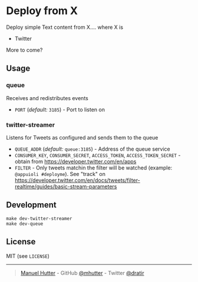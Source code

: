 # Deploy from X

Deploy simple Text content from X.... where X is

* Twitter

More to come?

## Usage

### queue

Receives and redistributes events

* `PORT` (_default:_ `3185`) - Port to listen on

### twitter-streamer

Listens for Tweets as configured and sends them to the queue

* `QUEUE_ADDR` (_default:_ `queue:3185`) - Address of the queue service
* `CONSUMER_KEY`, `CONSUMER_SECRET`, `ACCESS_TOKEN`, `ACCESS_TOKEN_SECRET` - obtain from https://developer.twitter.com/en/apps
* `FILTER` - Only tweets matchin the filter will be watched (example: `@appuioli #deployme`). See "track" on https://developer.twitter.com/en/docs/tweets/filter-realtime/guides/basic-stream-parameters


## Development

    make dev-twitter-streamer
    make dev-queue


## License

MIT (see `LICENSE`)

---
> [Manuel Hutter](https://hutter.io/) -
> GitHub [@mhutter](https://github.com/mhutter) -
> Twitter [@dratir](https://twitter.com/dratir)
